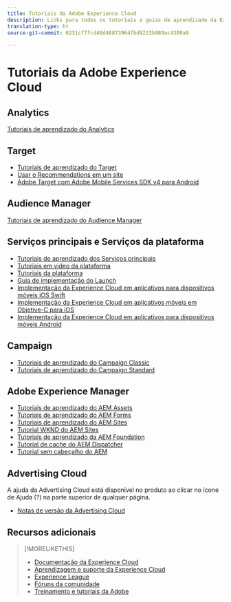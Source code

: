 ```yaml
---
title: Tutoriais da Adobe Experience Cloud
description: Links para todos os tutoriais e guias de aprendizado da Experience Cloud
translation-type: ht
source-git-commit: 0231cf7fcd40d46873964fbd9223b989ac4309a9

---
```



# Tutoriais da Adobe Experience Cloud

## Analytics

[Tutoriais de aprendizado do Analytics](https://docs.adobe.com/content/help/en/analytics-learn/tutorials/overview.html)

## Target

* [Tutoriais de aprendizado do Target](https://docs.adobe.com/content/help/en/target-learn/tutorials/overview.html)
* [Usar o Recommendations em um site](https://docs.adobe.com/content/help/en/target-learn/recommendations-in-a-website/overview.html)
* [Adobe Target com Adobe Mobile Services SDK v4 para Android](https://docs.adobe.com/content/help/en/target-learn/mobile-sdk-v4-android/overview.html)

## Audience Manager

[Tutoriais de aprendizado do Audience Manager](https://docs.adobe.com/content/help/en/audience-manager-learn/tutorials/overview.html)

## Serviços principais e Serviços da plataforma

* [Tutoriais de aprendizado dos Serviços principais](https://docs.adobe.com/content/help/en/core-services-learn/tutorials/overview.html)
* [Tutoriais em vídeo da plataforma](https://docs.adobe.com/content/help/en/platform-learn/tutorials/overview.html)
* [Tutoriais da plataforma](https://docs.adobe.com/content/help/pt-BR/experience-platform/tutorials/home.html)
* [Guia de implementação do Launch](https://docs.adobe.com/content/help/en/core-services-learn/implementing-in-websites-with-launch/index.html)
* [Implementação da Experience Cloud em aplicativos para dispositivos móveis iOS Swift](https://docs.adobe.com/content/help/en/core-services-learn/implementing-in-mobile-ios-swift-apps-with-launch/index.html)
* [Implementação da Experience Cloud em aplicativos móveis em Objetive-C para iOS](https://docs.adobe.com/content/help/en/core-services-learn/implementing-in-mobile-ios-objective-c-apps-with-launch/index.html)
* [Implementação da Experience Cloud em aplicativos para dispositivos móveis Android](https://docs.adobe.com/content/help/en/core-services-learn/implementing-in-mobile-android-apps-with-launch/index.html)

## Campaign

* [Tutoriais de aprendizado do Campaign Classic](https://docs.adobe.com/content/help/en/campaign-classic-learn/tutorials/overview.html)
* [Tutoriais de aprendizado do Campaign Standard](https://docs.adobe.com/content/help/en/campaign-standard-learn/tutorials/overview.html)

## Adobe Experience Manager

* [Tutoriais de aprendizado do AEM Assets](https://docs.adobe.com/content/help/en/experience-manager-learn/assets/overview.html)
* [Tutoriais de aprendizado do AEM Forms](https://docs.adobe.com/content/help/en/experience-manager-learn/forms/overview.html)
* [Tutoriais de aprendizado do AEM Sites](https://docs.adobe.com/content/help/en/experience-manager-learn/sites/overview.html)
* [Tutorial WKND do AEM Sites](https://docs.adobe.com/content/help/en/experience-manager-learn/getting-started-wknd-tutorial-develop/overview.html)
* [Tutoriais de aprendizado da AEM Foundation](https://docs.adobe.com/content/help/en/experience-manager-learn/assets/overview.html)
* [Tutorial de cache do AEM Dispatcher](https://docs.adobe.com/content/help/en/experience-manager-learn/dispatcher-tutorial/overview.html)
* [Tutorial sem cabeçalho do AEM](https://docs.adobe.com/content/help/en/experience-manager-learn/getting-started-with-aem-headless/overview.html)

## Advertising Cloud

A ajuda da Advertising Cloud está disponível no produto ao clicar no ícone de Ajuda (?) na parte superior de qualquer página.

* [Notas de versão da Advertising Cloud](https://docs.adobe.com/content/help/pt-BR/release-notes/experience-cloud/current.html#adcloud)

## Recursos adicionais

>[!MORELIKETHIS]
>
>* [Documentação da Experience Cloud](https://docs.adobe.com/content/help/pt-BR/experience-cloud/user-guides/home.html)
>* [Aprendizagem e suporte da Experience Cloud](https://helpx.adobe.com/br/support/experience-cloud.html)
>* [Experience League](https://experienceleague.adobe.com/)
>* [Fóruns da comunidade](https://forums.adobe.com/community/experience-cloud/)
>* [Treinamento e tutoriais da Adobe](https://helpx.adobe.com/br/learning.html?promoid=KAUDK)

